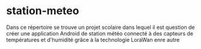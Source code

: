 # station-meteo
Dans ce répertoire se trouve un projet scolaire dans lequel il est question de créer une application Android de station météo connecté à des capteurs de températures et d'humidité grâce à la technologie LoraWan enre autre

